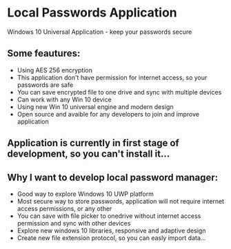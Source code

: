 # Local Passwords Application
Windows 10 Universal Application - keep your passwords secure
## Some feautures:
* Using AES 256 encryption
* This application don't have permission for internet access, so your passwords are safe
* You can save encrypted file to one drive and sync with multiple devices
* Can work with any Win 10 device
* Using new Win 10 universal engine and modern design
* Open source and avaible for any developers to join and improve application

## Application is currently in first stage of development, so you can't install it...

## Why I want to develop local password manager:
* Good way to explore Windows 10 UWP platform
* Most secure way to store passwords, application will not require internet access permissions, or any other
* You can save with file picker to onedrive without internet access permission and sync with other devices
* Explore new windows 10 libraries, responsive and adaptive design
* Create new file extension protocol, so you can easly import data... 
